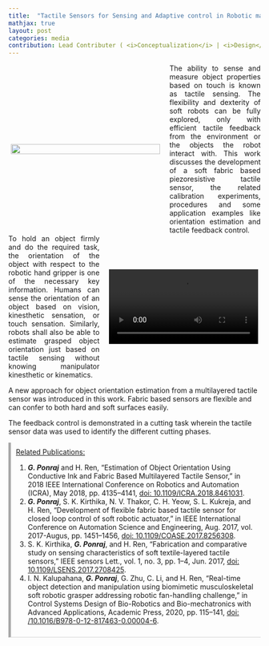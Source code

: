 ```yaml
---
title:  "Tactile Sensors for Sensing and Adaptive control in Robotic manipulators"
mathjax: true
layout: post
categories: media
contribution: Lead Contributer ( <i>Conceptualization</i> | <i>Design</i> | <i>Fabrication</i> | <i>Experimentation</i> | <i>Characterization</i> | <i>Writing</i> )
---
```

<style>
  .post_container {
  display: flex;
  flex-direction: row;
  align-items: center;
  justify-content: space-between;
  flex-wrap: wrap;
}

/* Set padding-left or padding-right equal to 0 in main code */
.flex-item-text {
  flex: 35%;
/*   border: 1px solid blue; */
  padding-left:1em;
  padding-right:1em;
  justify-content: space-around;
}

.flex-item-pic {
  flex: 58%;
/*   border: 1px solid blue; */
  padding: 5px;
  align-content: space-around;
}

/* Responsive layout - makes a one column layout instead of a two-column layout */
@media (max-width: 800px) {
  .post_container {
    flex-direction: column;
  }
  .flex-item-text{
    padding: 0px;
  }
  .flex-item-pic{
    max-width: 90%;
  }
}

</style>
<!--
<div align="right" style="margin-top: 0px; padding-top: 0px;">
  Contribution: Lead (Conceptualisation | Design | Experimentation | Characterisation | Writing)
</div>
-->
<div class="post_container">
      <div class="flex-item-pic">
        <img src="/GodwinPonraj/assets/Fig_Tact_manipulator.jpg" height = "100%">
      </div>
      <div class="flex-item-text" align="justify" style="padding-right:0px">
        The ability to sense and measure object properties based on touch is known as tactile sensing. The flexibility and dexterity of soft robots can be fully explored, only with efficient tactile feedback from the environment or the objects the robot interact with. This work discusses the development of a soft fabric based piezoresistive tactile sensor, the related calibration experiments, procedures and some application examples like orientation estimation and tactile feedback control. 
      </div>
</div>

<!--more-->
<div class="post_container">
      <div class="flex-item-text" align="justify" style="padding-left:0px">
        To hold an object firmly and do the required task, the orientation of the object with respect to the robotic hand gripper is one of the necessary key information. Humans can sense the orientation of an object based on vision, kinesthetic sensation, or touch sensation. Similarly, robots shall also be able to estimate grasped object orientation just based on tactile sensing without knowing manipulator kinesthetic or kinematics. 
      </div>
      <div class="flex-item-pic">
        <video width="100%" height= "100%" controls>
          <source src="/GodwinPonraj/assets/Vid_Tilt_sensing.mp4" type="video/mp4">
          Your browser does not support mp4 video.
        </video>
      </div>
</div>

A new approach for object orientation estimation from a multilayered tactile sensor was introduced in this work. Fabric based sensors are flexible and can confer to both hard and soft surfaces easily.  

The feedback control is demonstrated in a cutting task wherein the tactile sensor data was used to identify the different cutting phases. 

<div style="padding:10px; border-bottom: 1px solid lightgray; border-left: 5px solid darkgray;">
<u>Related Publications:</u><br>
<ol>
<li><b><i>G. Ponraj</i></b> and H. Ren, “Estimation of Object Orientation Using Conductive Ink and Fabric Based Multilayered Tactile Sensor,” in 2018 IEEE International Conference on Robotics and Automation (ICRA), May 2018, pp. 4135–4141, <a href="https://ieeexplore.ieee.org/document/8461031/">doi: 10.1109/ICRA.2018.8461031</a>.</li>

<li><b><i>G. Ponraj</i></b>, S. K. Kirthika, N. V. Thakor, C. H. Yeow, S. L. Kukreja, and H. Ren, “Development of flexible fabric based tactile sensor for closed loop control of soft robotic actuator,” in IEEE International Conference on Automation Science and Engineering, Aug. 2017, vol. 2017-Augus, pp. 1451–1456, <a href="http://ieeexplore.ieee.org/document/8256308/">doi: 10.1109/COASE.2017.8256308</a>.</li>

<li>S. K. Kirthika, <b><i>G. Ponraj</i></b>, and H. Ren, “Fabrication and comparative study on sensing characteristics of soft textile-layered tactile sensors,” IEEE sensors Lett., vol. 1, no. 3, pp. 1–4, Jun. 2017, <a href="https://ieeexplore.ieee.org/abstract/document/7934368">doi: 10.1109/LSENS.2017.2708425</a>.</li>

<li>I. N. Kalupahana, <b><i>G. Ponraj</i></b>, G. Zhu, C. Li, and H. Ren, “Real-time object detection and manipulation using biomimetic musculoskeletal soft robotic grasper addressing robotic fan-handling challenge,” in Control Systems Design of Bio-Robotics and Bio-mechatronics with Advanced Applications, Academic Press, 2020, pp. 115–141, <a href="https://doi.org/10.1016/B978-0-12-817463-0.00004-6">doi: /10.1016/B978-0-12-817463-0.00004-6</a>.</li>
</ol>
</div>
